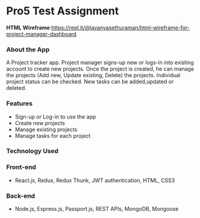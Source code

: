 # Pro5 Test Assignment

 **HTML Wireframe**:https://repl.it/@lavanyasethuraman/html-wireframe-for-project-manager-dashboard
 

### About the App
A Project tracker app.
Project manager signs-up new or logs-in into existing account to create new projects.
Once the project is created, he can manage the projects (Add new, Update existing, Delete) the projects.
Individual project status can be checked. New tasks can be added,updated or deleted.


### Features

- Sign-up or Log-in to use the app
- Create new projects
- Manage existing projects
- Manage tasks for each project

### Technology Used

### Front-end
- React.js, Redux, Redux Thunk, JWT authentication, HTML, CSS3

### Back-end
- Node.js, Express.js, Passport.js, REST APIs, MongoDB, Mongoose
